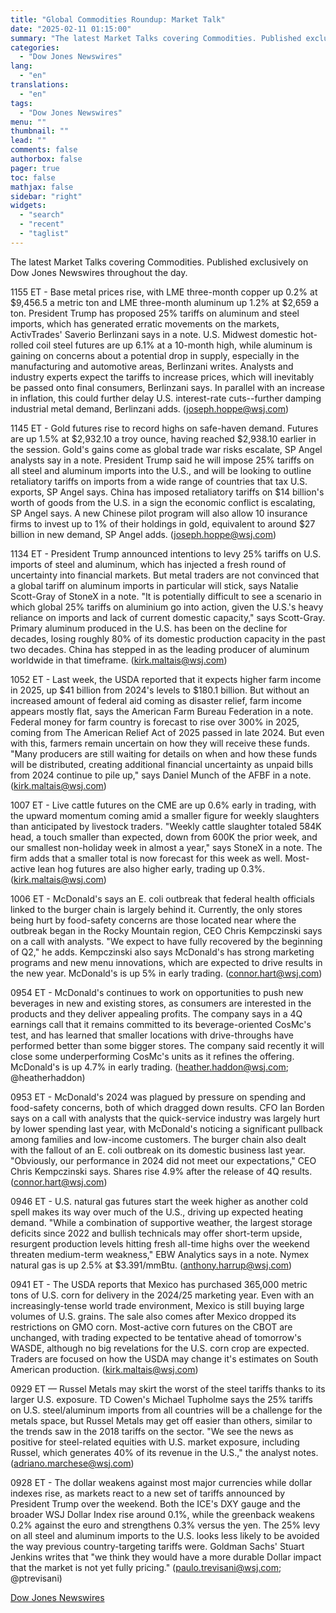 ```yaml
---
title: "Global Commodities Roundup: Market Talk"
date: "2025-02-11 01:15:00"
summary: "The latest Market Talks covering Commodities. Published exclusively on Dow Jones Newswires throughout the day.1155 ET - Base metal prices rise, with LME three-month copper up 0.2% at $9,456.5 a metric ton and LME three-month aluminum up 1.2% at $2,659 a ton. President Trump has proposed 25% tariffs on aluminum..."
categories:
  - "Dow Jones Newswires"
lang:
  - "en"
translations:
  - "en"
tags:
  - "Dow Jones Newswires"
menu: ""
thumbnail: ""
lead: ""
comments: false
authorbox: false
pager: true
toc: false
mathjax: false
sidebar: "right"
widgets:
  - "search"
  - "recent"
  - "taglist"
---
```


The latest Market Talks covering Commodities. Published exclusively on Dow Jones Newswires throughout the day.

1155 ET - Base metal prices rise, with LME three-month copper up 0.2% at $9,456.5 a metric ton and LME three-month aluminum up 1.2% at $2,659 a ton. President Trump has proposed 25% tariffs on aluminum and steel imports, which has generated erratic movements on the markets, ActivTrades' Saverio Berlinzani says in a note. U.S. Midwest domestic hot-rolled coil steel futures are up 6.1% at a 10-month high, while aluminum is gaining on concerns about a potential drop in supply, especially in the manufacturing and automotive areas, Berlinzani writes. Analysts and industry experts expect the tariffs to increase prices, which will inevitably be passed onto final consumers, Berlinzani says. In parallel with an increase in inflation, this could further delay U.S. interest-rate cuts--further damping industrial metal demand, Berlinzani adds. (joseph.hoppe@wsj.com)

1145 ET - Gold futures rise to record highs on safe-haven demand. Futures are up 1.5% at $2,932.10 a troy ounce, having reached $2,938.10 earlier in the session. Gold's gains come as global trade war risks escalate, SP Angel analysts say in a note. President Trump said he will impose 25% tariffs on all steel and aluminum imports into the U.S., and will be looking to outline retaliatory tariffs on imports from a wide range of countries that tax U.S. exports, SP Angel says. China has imposed retaliatory tariffs on $14 billion's worth of goods from the U.S. in a sign the economic conflict is escalating, SP Angel says. A new Chinese pilot program will also allow 10 insurance firms to invest up to 1% of their holdings in gold, equivalent to around $27 billion in new demand, SP Angel adds. (joseph.hoppe@wsj.com)

1134 ET - President Trump announced intentions to levy 25% tariffs on U.S. imports of steel and aluminum, which has injected a fresh round of uncertainty into financial markets. But metal traders are not convinced that a global tariff on aluminum imports in particular will stick, says Natalie Scott-Gray of StoneX in a note. "It is potentially difficult to see a scenario in which global 25% tariffs on aluminium go into action, given the U.S.'s heavy reliance on imports and lack of current domestic capacity," says Scott-Gray. Primary aluminum produced in the U.S. has been on the decline for decades, losing roughly 80% of its domestic production capacity in the past two decades. China has stepped in as the leading producer of aluminum worldwide in that timeframe. (kirk.maltais@wsj.com)

1052 ET - Last week, the USDA reported that it expects higher farm income in 2025, up $41 billion from 2024's levels to $180.1 billion. But without an increased amount of federal aid coming as disaster relief, farm income appears mostly flat, says the American Farm Bureau Federation in a note. Federal money for farm country is forecast to rise over 300% in 2025, coming from The American Relief Act of 2025 passed in late 2024. But even with this, farmers remain uncertain on how they will receive these funds. "Many producers are still waiting for details on when and how these funds will be distributed, creating additional financial uncertainty as unpaid bills from 2024 continue to pile up," says Daniel Munch of the AFBF in a note. (kirk.maltais@wsj.com)

1007 ET - Live cattle futures on the CME are up 0.6% early in trading, with the upward momentum coming amid a smaller figure for weekly slaughters than anticipated by livestock traders. "Weekly cattle slaughter totaled 584K head, a touch smaller than expected, down from 600K the prior week, and our smallest non-holiday week in almost a year," says StoneX in a note. The firm adds that a smaller total is now forecast for this week as well. Most-active lean hog futures are also higher early, trading up 0.3%. (kirk.maltais@wsj.com)

1006 ET - McDonald's says an E. coli outbreak that federal health officials linked to the burger chain is largely behind it. Currently, the only stores being hurt by food-safety concerns are those located near where the outbreak began in the Rocky Mountain region, CEO Chris Kempczinski says on a call with analysts. "We expect to have fully recovered by the beginning of Q2," he adds. Kempczinski also says McDonald's has strong marketing programs and new menu innovations, which are expected to drive results in the new year. McDonald's is up 5% in early trading. (connor.hart@wsj.com)

0954 ET - McDonald's continues to work on opportunities to push new beverages in new and existing stores, as consumers are interested in the products and they deliver appealing profits. The company says in a 4Q earnings call that it remains committed to its beverage-oriented CosMc's test, and has learned that smaller locations with drive-throughs have performed better than some bigger stores. The company said recently it will close some underperforming CosMc's units as it refines the offering. McDonald's is up 4.7% in early trading. (heather.haddon@wsj.com; @heatherhaddon)

0953 ET - McDonald's 2024 was plagued by pressure on spending and food-safety concerns, both of which dragged down results. CFO Ian Borden says on a call with analysts that the quick-service industry was largely hurt by lower spending last year, with McDonald's noticing a significant pullback among families and low-income customers. The burger chain also dealt with the fallout of an E. coli outbreak on its domestic business last year. "Obviously, our performance in 2024 did not meet our expectations," CEO Chris Kempczinski says. Shares rise 4.9% after the release of 4Q results. (connor.hart@wsj.com)

0946 ET - U.S. natural gas futures start the week higher as another cold spell makes its way over much of the U.S., driving up expected heating demand. "While a combination of supportive weather, the largest storage deficits since 2022 and bullish technicals may offer short-term upside, resurgent production levels hitting fresh all-time highs over the weekend threaten medium-term weakness," EBW Analytics says in a note. Nymex natural gas is up 2.5% at $3.391/mmBtu. (anthony.harrup@wsj.com)

0941 ET - The USDA reports that Mexico has purchased 365,000 metric tons of U.S. corn for delivery in the 2024/25 marketing year. Even with an increasingly-tense world trade environment, Mexico is still buying large volumes of U.S. grains. The sale also comes after Mexico dropped its restrictions on GMO corn. Most-active corn futures on the CBOT are unchanged, with trading expected to be tentative ahead of tomorrow's WASDE, although no big revelations for the U.S. corn crop are expected. Traders are focused on how the USDA may change it's estimates on South American production. (kirk.maltais@wsj.com)

0929 ET — Russel Metals may skirt the worst of the steel tariffs thanks to its larger U.S. exposure. TD Cowen's Michael Tupholme says the 25% tariffs on U.S. steel/aluminum imports from all countries will be a challenge for the metals space, but Russel Metals may get off easier than others, similar to the trends saw in the 2018 tariffs on the sector. "We see the news as positive for steel-related equities with U.S. market exposure, including Russel, which generates 40% of its revenue in the U.S.," the analyst notes. (adriano.marchese@wsj.com)

0928 ET - The dollar weakens against most major currencies while dollar indexes rise, as markets react to a new set of tariffs announced by President Trump over the weekend. Both the ICE's DXY gauge and the broader WSJ Dollar Index rise around 0.1%, while the greenback weakens 0.2% against the euro and strengthens 0.3% versus the yen. The 25% levy on all steel and aluminum imports to the U.S. looks less likely to be avoided the way previous country-targeting tariffs were. Goldman Sachs' Stuart Jenkins writes that "we think they would have a more durable Dollar impact that the market is not yet fully pricing." (paulo.trevisani@wsj.com; @ptrevisani)

[Dow Jones Newswires](https://www.tradingview.com/news/DJN_DN20250210008061:0/)
